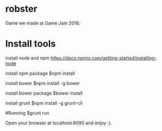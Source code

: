 # robster
Game we made at Game Jam 2016.

# Install tools

install node and npm
https://docs.npmjs.com/getting-started/installing-node

install npm package
$npm install

install bower
$npm install -g bower

install bower package
$bower install

install grunt
$npm install -g grunt-cli

#Running
$grunt run

Open your browser at localhost:8090 and enjoy :).
